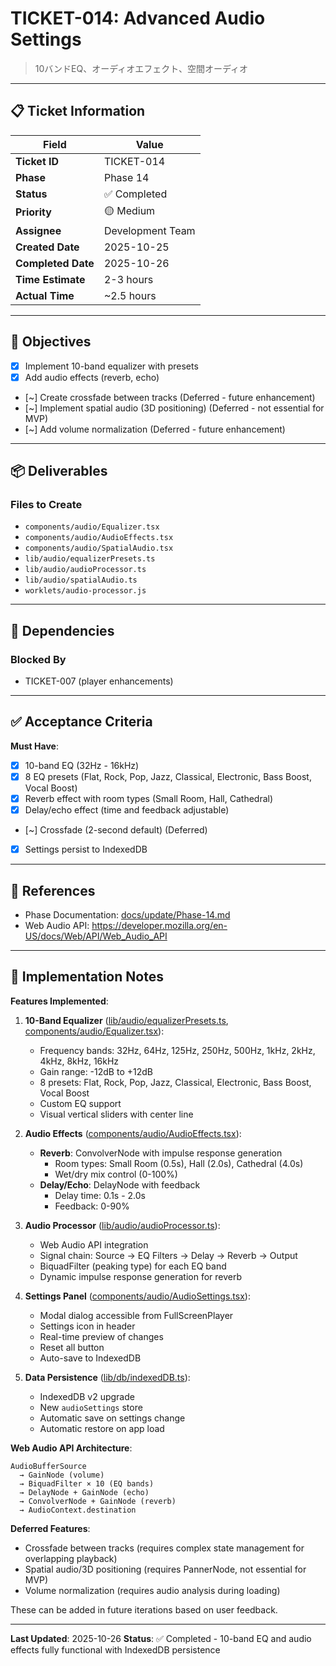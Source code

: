 # TICKET-014: Advanced Audio Settings

> 10バンドEQ、オーディオエフェクト、空間オーディオ

---

## 📋 Ticket Information

| Field | Value |
|-------|-------|
| **Ticket ID** | TICKET-014 |
| **Phase** | Phase 14 |
| **Status** | ✅ Completed |
| **Priority** | 🟡 Medium |
| **Assignee** | Development Team |
| **Created Date** | 2025-10-25 |
| **Completed Date** | 2025-10-26 |
| **Time Estimate** | 2-3 hours |
| **Actual Time** | ~2.5 hours |

---

## 🎯 Objectives

- [x] Implement 10-band equalizer with presets
- [x] Add audio effects (reverb, echo)
- [~] Create crossfade between tracks (Deferred - future enhancement)
- [~] Implement spatial audio (3D positioning) (Deferred - not essential for MVP)
- [~] Add volume normalization (Deferred - future enhancement)

---

## 📦 Deliverables

### Files to Create
- `components/audio/Equalizer.tsx`
- `components/audio/AudioEffects.tsx`
- `components/audio/SpatialAudio.tsx`
- `lib/audio/equalizerPresets.ts`
- `lib/audio/audioProcessor.ts`
- `lib/audio/spatialAudio.ts`
- `worklets/audio-processor.js`

---

## 🔗 Dependencies

### Blocked By
- TICKET-007 (player enhancements)

---

## ✅ Acceptance Criteria

**Must Have**:
- [x] 10-band EQ (32Hz - 16kHz)
- [x] 8 EQ presets (Flat, Rock, Pop, Jazz, Classical, Electronic, Bass Boost, Vocal Boost)
- [x] Reverb effect with room types (Small Room, Hall, Cathedral)
- [x] Delay/echo effect (time and feedback adjustable)
- [~] Crossfade (2-second default) (Deferred)
- [x] Settings persist to IndexedDB

---

## 🔗 References

- Phase Documentation: [docs/update/Phase-14.md](../update/Phase-14.md)
- Web Audio API: https://developer.mozilla.org/en-US/docs/Web/API/Web_Audio_API

---

## 📝 Implementation Notes

**Features Implemented**:

1. **10-Band Equalizer** ([lib/audio/equalizerPresets.ts](../../lib/audio/equalizerPresets.ts), [components/audio/Equalizer.tsx](../../components/audio/Equalizer.tsx)):
   - Frequency bands: 32Hz, 64Hz, 125Hz, 250Hz, 500Hz, 1kHz, 2kHz, 4kHz, 8kHz, 16kHz
   - Gain range: -12dB to +12dB
   - 8 presets: Flat, Rock, Pop, Jazz, Classical, Electronic, Bass Boost, Vocal Boost
   - Custom EQ support
   - Visual vertical sliders with center line

2. **Audio Effects** ([components/audio/AudioEffects.tsx](../../components/audio/AudioEffects.tsx)):
   - **Reverb**: ConvolverNode with impulse response generation
     - Room types: Small Room (0.5s), Hall (2.0s), Cathedral (4.0s)
     - Wet/dry mix control (0-100%)
   - **Delay/Echo**: DelayNode with feedback
     - Delay time: 0.1s - 2.0s
     - Feedback: 0-90%

3. **Audio Processor** ([lib/audio/audioProcessor.ts](../../lib/audio/audioProcessor.ts)):
   - Web Audio API integration
   - Signal chain: Source → EQ Filters → Delay → Reverb → Output
   - BiquadFilter (peaking type) for each EQ band
   - Dynamic impulse response generation for reverb

4. **Settings Panel** ([components/audio/AudioSettings.tsx](../../components/audio/AudioSettings.tsx)):
   - Modal dialog accessible from FullScreenPlayer
   - Settings icon in header
   - Real-time preview of changes
   - Reset all button
   - Auto-save to IndexedDB

5. **Data Persistence** ([lib/db/indexedDB.ts](../../lib/db/indexedDB.ts)):
   - IndexedDB v2 upgrade
   - New `audioSettings` store
   - Automatic save on settings change
   - Automatic restore on app load

**Web Audio API Architecture**:
```
AudioBufferSource
  → GainNode (volume)
  → BiquadFilter × 10 (EQ bands)
  → DelayNode + GainNode (echo)
  → ConvolverNode + GainNode (reverb)
  → AudioContext.destination
```

**Deferred Features**:
- Crossfade between tracks (requires complex state management for overlapping playback)
- Spatial audio/3D positioning (requires PannerNode, not essential for MVP)
- Volume normalization (requires audio analysis during loading)

These can be added in future iterations based on user feedback.

---

**Last Updated**: 2025-10-26
**Status**: ✅ Completed - 10-band EQ and audio effects fully functional with IndexedDB persistence
